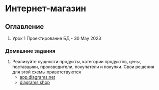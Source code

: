 # Интернет-магазин

## Оглавление
1. Урок 1 Проектирование БД - 30 May 2023

### Домашние задания
1. Реализуйте сущности продукты, категории продуктов, цены, поставщики, производители,
покупатели и покупки. Свои решения для этой схемы приветствуются
    - [app.diagrams.net](https://app.diagrams.net/)
    - [diagrams shop](https://github.com/malverdo/Shop/blob/main/shop.diagrams.net)

